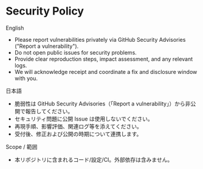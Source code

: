 # Security Policy

English
- Please report vulnerabilities privately via GitHub Security Advisories ("Report a vulnerability").
- Do not open public issues for security problems.
- Provide clear reproduction steps, impact assessment, and any relevant logs.
- We will acknowledge receipt and coordinate a fix and disclosure window with you.

日本語
- 脆弱性は GitHub Security Advisories（「Report a vulnerability」）から非公開で報告してください。
- セキュリティ問題に公開 Issue は使用しないでください。
- 再現手順、影響評価、関連ログ等を添えてください。
- 受付後、修正および公開の時期について連携します。

Scope / 範囲
- 本リポジトリに含まれるコード/設定/CI。外部依存は含みません。
